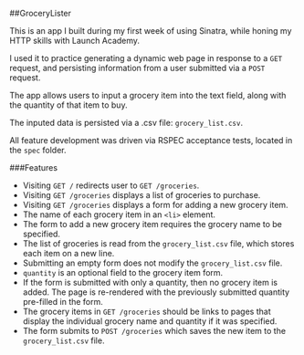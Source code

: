 ##GroceryLister

This is an app I built during my first week of using Sinatra, while honing my HTTP skills with Launch Academy.

I used it to practice generating a dynamic web page in response to a `GET` request, and persisting information from a user submitted via a `POST` request.

The app allows users to input a grocery item into the text field, along with the quantity of that item to buy.

The inputed data is persisted via a .csv file: `grocery_list.csv`.

All feature development was driven via RSPEC acceptance tests, located in the `spec` folder.

###Features
* Visiting `GET /` redirects user to `GET /groceries`.
* Visiting `GET /groceries` displays a list of groceries to purchase.
* Visiting `GET /groceries` displays a form for adding a new grocery item.
* The name of each grocery item in an `<li>` element.
* The form to add a new grocery item requires the grocery name to be specified.
* The list of groceries is read from the `grocery_list.csv` file, which stores each item on a new line.
* Submitting an empty form does not modify the `grocery_list.csv` file.
* `quantity` is an optional field to the grocery item form.
* If the form is submitted with only a quantity, then no grocery item is added. The page is re-rendered with the previously submitted quantity pre-filled in the form.
* The grocery items in `GET /groceries` should be links to pages that display the individual grocery name and quantity if it was specified.
* The form submits to `POST /groceries` which saves the new item to the `grocery_list.csv` file.
